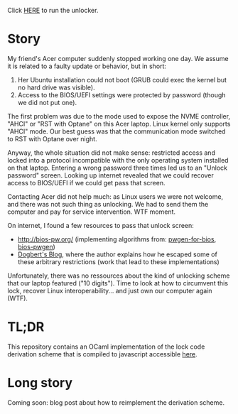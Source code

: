 Click [HERE](https://let-def.github.io/insydious) to run the unlocker.

# Story

My friend's Acer computer suddenly stopped working one day. We assume it is related to a faulty update or behavior, but in short:

1. Her Ubuntu installation could not boot (GRUB could exec the kernel but no hard drive was visible).
2. Access to the BIOS/UEFI settings were protected by password (though we did not put one).

The first problem was due to the mode used to expose the NVME controller, "AHCI" or "RST with Optane" on this Acer laptop. Linux kernel only supports "AHCI" mode. Our best guess was that the communication mode switched to RST with Optane over night.

Anyway, the whole situation did not make sense: restricted access and locked into a protocol incompatible with the only operating system installed on that laptop. Entering a wrong password three times led us to an "Unlock password" screen. Looking up internet revealed that we could recover access to BIOS/UEFI if we could get pass that screen.

Contacting Acer did not help much: as Linux users we were not welcome, and there was not such thing as unlocking. We had to send them the computer and pay for service intervention. WTF moment.

On internet, I found a few resources to pass that unlock screen:

- http://bios-pw.org/ (implementing algorithms from: [pwgen-for-bios](https://github.com/bacher09/pwgen-for-bios/issues), [bios-pwgen](https://github.com/dogbert/bios-pwgen))
- [Dogbert's Blog](https://dogber1.blogspot.com/), where the author explains how he escaped some of these arbitrary restrictions (work that lead to these implementations)

Unfortunately, there was no ressources about the kind of unlocking scheme that our laptop featured ("10 digits"). Time to look at how to circumvent this lock, recover Linux interoperability... and just own our computer again (WTF).

# TL;DR

This repository contains an OCaml implementation of the lock code derivation scheme that is compiled to javascript accessible [here](https://let-def.github.io/insydious).

# Long story

Coming soon: blog post about how to reimplement the derivation scheme.
